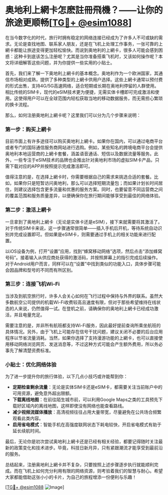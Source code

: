 # 奥地利上網卡怎麽註冊飛機？——让你的旅途更顺畅[[TG💪+ @esim1088](https://t.me/s/esim1088)]

在当今数字化的时代，旅行时拥有稳定的网络连接已经成为了许多人不可或缺的需求。无论是查找地图、联系家人朋友，还是在飞机上处理工作事务，一张可靠的上網卡都能让旅途变得更加轻松愉快。而说到奥地利的上網卡，很多人可能会感到困惑：这种卡到底该怎么注册呢？尤其是当你准备搭乘飞机时，又该如何操作呢？本文将详细解答这些问题，并为你提供一些实用的小贴士。

首先，我们来了解一下奥地利上網卡的基本概念。奥地利作为一个欧洲国家，其通信市场相对成熟，提供了多种类型的上網卡供用户选择。这些上網卡通常以预付费的形式出售，支持4G/5G高速网络，适合短期或长期在奥地利停留的人群使用。相比传统的SIM卡，现代的eSIM技术更为便捷，无需实体卡槽即可完成激活和使用。这使得用户可以在全球范围内轻松获取当地的移动数据服务，而无需担心繁琐的换卡流程。

那么，如何注册奥地利上網卡呢？这里我们可以分为几个步骤来说明：

### 第一步：购买上網卡
目前市面上有许多途径可以购买奥地利上網卡。如果你在国内，可以通过电商平台或者专门的国际通信服务商网站进行选购。例如，某些知名的跨境电商平台会提供奥地利本地运营商的上網卡套餐，涵盖语音通话、短信以及数据流量等服务。此外，一些专注于eSIM技术的品牌也会推出针对奥地利市场的虚拟SIM卡产品，只需下载对应的APP并按照提示完成激活即可。

值得注意的是，在选择上網卡时，你需要根据自己的需求来挑选合适的套餐。比如，如果你只是短暂访问奥地利，那么可以选择短期流量包；而如果计划长时间居住，则建议选择包含更多流量和优惠的服务方案。同时，也要留意不同运营商之间的覆盖范围和服务质量差异，以便确保你在旅行期间能够享受到最佳的网络体验。

### 第二步：激活上網卡
一旦拿到了奥地利上網卡（无论是实体卡还是eSIM），接下来就需要将其激活了。对于传统SIM卡来说，这一步骤通常很简单——插入手机后开机，等待系统自动识别并完成设置即可。但如果是eSIM卡，则需要通过手机上的相关功能来进行配置。

以iOS设备为例，打开“设置”应用，找到“蜂窝移动网络”选项，然后点击“添加蜂窝号码”。接着输入从供应商处获得的激活码，并按照屏幕上的指引完成后续操作。对于Android用户而言，同样可以在“设置”中找到类似的功能入口，具体步骤可能会因品牌和型号的不同而有所区别。

### 第三步：连接飞机Wi-Fi
当涉及到航空旅行时，许多人会关心如何在飞行过程中保持与外界的联系。虽然大多数航空公司提供的机载Wi-Fi收费较高且速度有限，但对于那些希望维持在线状态的人来说，仍然值得一试。在登机之前，请确保你的奥地利上網卡已经成功激活，并且电量充足。

需要注意的是，并非所有航班都支持Wi-Fi服务，因此最好提前查询所乘坐航班的具体情况。另外，由于飞机上可能存在信号干扰问题，建议关闭不必要的后台应用程序以节省流量消耗。当然，如果你选择了支持漫游功能的上網卡，也可以直接使用移动网络浏览网页、发送消息等，不过这种方式可能会产生额外费用，所以务必事先了解清楚资费标准。

### 小贴士：优化网络体验
为了进一步提升你的旅行体验，以下几点小技巧或许能帮到你：
- **定期检查剩余流量**：无论是实体SIM卡还是eSIM卡，都需要关注当前账户中的可用资源，避免意外超出限额。
- **下载离线地图**：在前往陌生城市前，可以利用Google Maps之类的工具预先下载好区域内的离线地图，这样即使没有网络也能查看路线。
- **减少视频流媒体播放**：高清视频往往占用大量带宽，尽量避免在公共场合频繁观看此类内容。
- **启用省电模式**：智能手机在高强度联网状态下耗电较快，开启省电模式有助于延长续航时间。

最后，无论你是初次尝试奥地利上網卡还是已经有相关经验，都要记得随时关注最新的政策变化和技术进步。毕竟，科技日新月异，只有紧跟潮流才能享受到最前沿的服务。

总结起来，注册奥地利上網卡并不复杂，只要按照上述步骤逐步执行就能顺利完成。而在飞机上如何充分利用有限的网络资源，则考验着我们的智慧与耐心。希望大家都能借助这张小小的卡片，为自己的旅程增添一份便利与乐趣！

[[TG💪+ @esim1088](https://t.me/s/esim1088) ![Image](https://i.postimg.cc/4NQfJmqS/Snipaste-2025-05-13-00-14-12.png)]